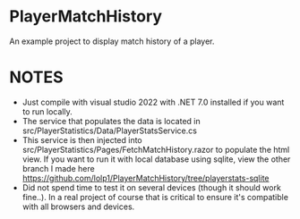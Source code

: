 # PlayerMatchHistory
 An example project to display match history of a player. 

# NOTES
* Just compile with visual studio 2022 with .NET 7.0 installed if you want to run locally.
* The service that populates the data is located in src/PlayerStatistics/Data/PlayerStatsService.cs
* This service is then injected into src/PlayerStatistics/Pages/FetchMatchHistory.razor to populate the html view. If you want to run it with local database using sqlite, view the other branch I made here https://github.com/lolp1/PlayerMatchHistory/tree/playerstats-sqlite 
* Did not spend time to test it on several devices (though it should work fine..). In a real project of course that is critical to ensure it's compatible with all browsers and devices.
